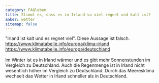 ```yaml
---
category: FAQleben
title: Stimmt es, dass es in Irland so viel regnet und kalt ist?
anker: wetter
sitemap: false
---
```


"Irland ist kalt und es regnet viel". Diese Aussage ist falsch.
<br>
<a href="https://www.klimatabelle.info/europa/klima-irland">https://www.klimatabelle.info/europa/klima-irland</a>
<br>
<a href="https://www.klimatabelle.info/europa/deutschland">https://www.klimatabelle.info/europa/deutschland</a>
<br><br>
Im Winter ist es in Irland wärmer und es gibt mehr Sonnenstunden im Vergleich zu Deutschland. Auch die Regenmenge ist in Irland nicht wesentlich höher im Vergleich zu Deutschland. Durch das Meeresklima wechselt das Wetter in Irland schneller als in Deutschland.
